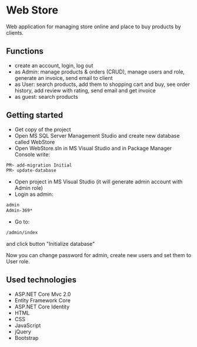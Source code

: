 # Web Store
Web application for managing store online and place to buy products by clients.

Functions
--
* create an account, login, log out
* as Admin: manage products & orders (CRUD), manage users and role, generate an invoice, send email to client
* as User: search products, add them to shopping cart and buy, see order history, add review with rating, send email and get invoice
* as guest: search products

Getting started
--
* Get copy of the project
* Open MS SQL Server Management Studio and create new database called WebStore
* Open WebStore.sln in MS Visual Studio and in Package Manager Console write:
```sh
PM> add-migration Initial
PM> update-database
```
* Open project in MS Visual Studio (it will generate admin account with Admin role)
* Login as admin:
```sh
admin
Admin-369*
```
* Go to: 
```sh
/admin/index
```
and click button "Initialize database"

Now you can change password for admin, create new users and set them to User role.

Used technologies
--
* ASP.NET Core Mvc 2.0
* Entity Framework Core
* ASP.NET Core Identity
* HTML
* CSS 
* JavaScript 
* jQuery
* Bootstrap
